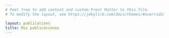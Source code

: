 ```yaml
---
# Feel free to add content and custom Front Matter to this file.
# To modify the layout, see https://jekyllrb.com/docs/themes/#overriding-theme-defaults

layout: publications
title: Mis publicaciones
---
```

